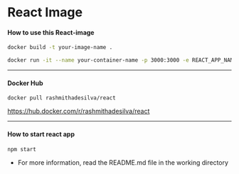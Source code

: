 # React Image

#### How to use this React-image
```sh
docker build -t your-image-name .
```
```sh
docker run -it --name your-container-name -p 3000:3000 -e REACT_APP_NAME=you-react-app-name your-image-name
```

---

#### Docker Hub
```docker
docker pull rashmithadesilva/react
```
https://hub.docker.com/r/rashmithadesilva/react

---

#### How to start react app
```npm
npm start
```
* For more information, read the README.md file in the working directory